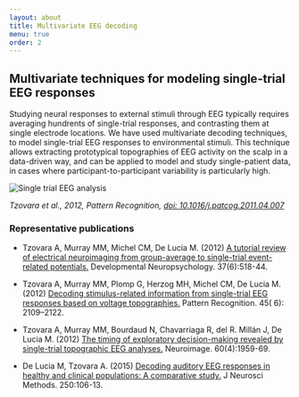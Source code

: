 ```yaml
---
layout: about
title: Multivariate EEG decoding
menu: true
order: 2
---
```



## Multivariate techniques for modeling single-trial EEG responses

Studying neural responses to external stimuli through EEG typically requires averaging hundrents of single-trial responses, and contrasting them at single electrode locations. We have used multivariate decoding techniques, to model single-trial EEG responses to environmental stimuli. This technique allows extracting prototypical topographies of EEG activity on the scalp in a data-driven way, and can be applied to model and study single-patient data, in cases where participant-to-participant variability is particularly high.

![Single trial EEG analysis](http://ars.els-cdn.com/content/image/1-s2.0-S0031320311001440-gr1.jpg)

*Tzovara et al., 2012, Pattern Recognition, [doi: 10.1016/j.patcog.2011.04.007](https://doi.org/10.1016/j.patcog.2011.04.007)*

### Representative publications

* Tzovara A, Murray MM, Michel CM, De Lucia M. (2012) [A tutorial review of electrical neuroimaging from group-average to single-trial event-related potentials.](http://www.tandfonline.com/doi/abs/10.1080/87565641.2011.636851) Developmental Neuropsychology. 37(6):518-44.

* Tzovara A, Murray MM, Plomp G, Herzog MH, Michel CM, De Lucia M. (2012) [Decoding stimulus-related information from single-trial EEG responses based on voltage topographies.](http://www.sciencedirect.com/science/article/pii/S0031320311001440) Pattern Recognition. 45( 6): 2109–2122.

* Tzovara A, Murray MM, Bourdaud N, Chavarriaga R, del R. Millán J, De Lucia M. (2012) [The timing of exploratory decision-making revealed by single-trial topographic EEG analyses.](http://www.sciencedirect.com/science/article/pii/S1053811912001632) Neuroimage. 60(4):1959-69.

* De Lucia M, Tzovara A. (2015) [Decoding auditory EEG responses in healthy and clinical populations: A comparative study.](http://www.sciencedirect.com/science/article/pii/S0165027014003872) J Neurosci Methods. 250:106-13.


